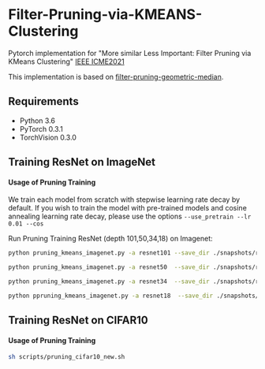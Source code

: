 # Filter-Pruning-via-KMEANS-Clustering
Pytorch implementation for "More similar Less Important: Filter Pruning via KMeans Clustering"
[IEEE ICME2021](https://ieeexplore.ieee.org/document/9428286)

This implementation is based on [filter-pruning-geometric-median](https://github.com/he-y/filter-pruning-geometric-median).

## Requirements
- Python 3.6
- PyTorch 0.3.1
- TorchVision 0.3.0

## Training ResNet on ImageNet

#### Usage of Pruning Training

We train each model from scratch with stepwise learning rate decay by default. If you wish to train the model with pre-trained models and cosine annealing learning rate decay, please use the options `--use_pretrain --lr 0.01 --cos`

Run Pruning Training ResNet (depth 101,50,34,18) on Imagenet:
```bash
python pruning_kmeans_imagenet.py -a resnet101 --save_dir ./snapshots/resnet101_8_04 --pruning_rate 0.4 --n_clusters 8 --layer_begin 0 --layer_end 309 --layer_inter 3  /path/to/Imagenet2012

python pruning_kmeans_imagenet.py -a resnet50  --save_dir ./snapshots/resnet50_8_04 --pruning_rate 0.4 --n_clusters 8 --layer_begin 0 --layer_end 156 --layer_inter 3  /path/to/Imagenet2012

python pruning_kmeans_imagenet.py -a resnet34  --save_dir ./snapshots/resnet34_8_04 --pruning_rate 0.4 --n_clusters 8 --layer_begin 0 --layer_end 105 --layer_inter 3  /path/to/Imagenet2012

python ppruning_kmeans_imagenet.py -a resnet18  --save_dir ./snapshots/resnet18_8_04 --pruning_rate 0.4 --n_clusters 8 --layer_begin 0 --layer_end 57 --layer_inter 3  /path/to/Imagenet2012
```

## Training ResNet on CIFAR10

#### Usage of Pruning Training

```bash
sh scripts/pruning_cifar10_new.sh
```
